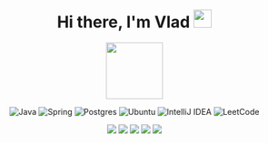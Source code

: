 <h1 align="center">Hi there, I'm Vlad</a> 
<img src="https://github.com/blackcater/blackcater/raw/main/images/Hi.gif" height="32"/></h1>
<div id="header" align="center">
  <img src="https://media.giphy.com/media/USV0ym3bVWQJJmNu3N/giphy.gif" width="100"/>
  
![Java](https://img.shields.io/badge/java-%23ED8B00.svg?style=for-the-badge&logo=java&logoColor=white)
![Spring](https://img.shields.io/badge/spring-%236DB33F.svg?style=for-the-badge&logo=spring&logoColor=white)
![Postgres](https://img.shields.io/badge/postgres-%23316192.svg?style=for-the-badge&logo=postgresql&logoColor=white)
![Ubuntu](https://img.shields.io/badge/Ubuntu-E95420?style=for-the-badge&logo=ubuntu&logoColor=white)
![IntelliJ IDEA](https://img.shields.io/badge/IntelliJIDEA-000000.svg?style=for-the-badge&logo=intellij-idea&logoColor=white)
![LeetCode](https://img.shields.io/badge/LeetCode-000000?style=for-the-badge&logo=LeetCode&logoColor=#d16c06)
  </div>
  <div id="body" align="center">
  
![](https://github-profile-summary-cards.vercel.app/api/cards/profile-details?username=geraldik&theme=github_dark)
![](https://github-profile-summary-cards.vercel.app/api/cards/most-commit-language?username=geraldik&theme=github_dark)
![](https://github-profile-summary-cards.vercel.app/api/cards/repos-per-language?username=geraldik&theme=github_dark)
![](https://github-profile-summary-cards.vercel.app/api/cards/stats?username=geraldik&theme=github_dark)
![](https://github-profile-summary-cards.vercel.app/api/cards/productive-time?username=geraldik&theme=github_dark)
  </div>
 
